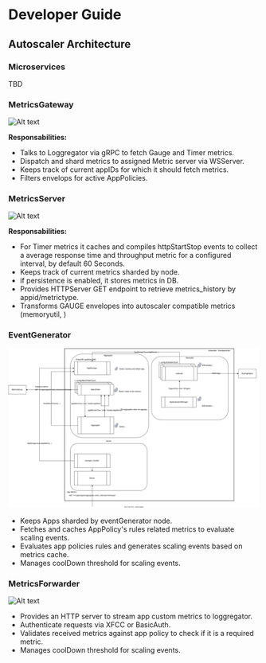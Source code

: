 # Developer Guide

## Autoscaler Architecture

### Microservices

TBD

### MetricsGateway

![Alt text](./metrics_gateway.svg)

**Responsabilities:**

- Talks to Loggregator via gRPC to fetch Gauge and Timer metrics.
- Dispatch and shard metrics to assigned Metric server via WSServer.
- Keeps track of current appIDs for which it should fetch metrics.
- Filters envelops for active AppPolicies.

### MetricsServer

![Alt text](./metrics_server.svg)

**Responsabilities:**

- For Timer metrics it caches and compiles httpStartStop events to collect a average response time and throughput metric for a configured interval, by default 60 Seconds.
- Keeps track of current metrics sharded by node.
- if persistence is enabled, it stores metrics in DB.
- Provides HTTPServer GET endpoint to retrieve metrics_history by appid/metrictype.
- Transforms GAUGE envelopes into autoscaler compatible metrics (memoryutil, )


### EventGenerator

![Alt text](./eventgenerator.svg)

- Keeps Apps sharded by eventGenerator node.
- Fetches and caches AppPolicy's rules related metrics to evaluate scaling events.
- Evaluates app policies rules and generates scaling events based on metrics cache.
- Manages coolDown threshold for scaling events.
 
### MetricsForwarder

![Alt text](./metrics_forwarder.svg)

- Provides an HTTP server to stream app custom metrics to loggregator.
- Authenticate requests via XFCC or BasicAuth.
- Validates received metrics against app policy to check if it is a required metric.
- Manages coolDown threshold for scaling events.

